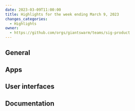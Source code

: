 ```yaml
---
date: 2023-03-09T11:00:00
title: Highlights for the week ending March 9, 2023
changes_categories:
  - Highlights
owner:
  - https://github.com/orgs/giantswarm/teams/sig-product
---
```


## General

## Apps

## User interfaces

## Documentation
